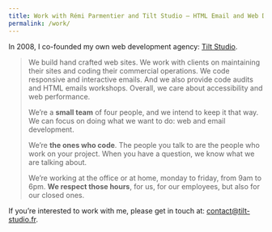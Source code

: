 ```yaml
---
title: Work with Rémi Parmentier and Tilt Studio — HTML Email and Web Developer
permalink: /work/
---
```

<div class="post">

In 2008, I co-founded my own web development agency: [Tilt Studio](https://www.tilt-studio.fr).

> We build hand crafted web sites. We work with clients on maintaining their sites and coding their commercial operations. We code responsive and interactive emails. And we also provide code audits and HTML emails workshops. Overall, we care about accessibility and web performance.
> 
> We’re a **small team** of four people, and we intend to keep it that way. We can focus on doing what we want to do: web and email development.
> 
> We’re **the ones who code**. The people you talk to are the people who work on your project. When you have a question, we know what we are talking about.
> 
> We’re working at the office or at home, monday to friday, from 9am to 6pm. **We respect those hours**, for us, for our employees, but also for our closed ones.

If you’re interested to work with me, please get in touch at: [contact@tilt-studio.fr](mailto:contact@tilt-studio.fr).

</div>